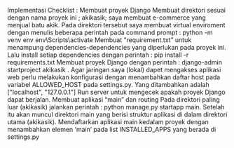 Implementasi Checklist : 
Membuat proyek Django
Membuat direktori sesuai dengan nama proyek ini ; akikasik; saya membuat e-commerce yang menjual batu akik.
Pada direktori tersebut saya membuat virtual enviroment dengan menulis beberapa perintah pada command prompt : 
python -m venv env
env\Scripts\activate
Membuat “requirement.txt” untuk menampung dependencies-dependencies yang diperlukan pada proyek ini. Lalu install setiap dependencies dengan perintah : 
pip install -r requirements.txt
Membuat proyek Django dengan perintah : django-admin startproject akikasik .
Agar jaringan saya (lokal) dapet mengakses aplikasi web perlu melakukan konfigurasi dengan menambahkan daftar host pada variabel ALLOWED_HOST pada settings.py. Yang ditambahkan adalah ["localhost", "127.0.0.1"]
Run server untuk mengecek apakah proyek Django dapat berjalan.
Membuat aplikasi “main” dan routing
Pada direktori paling luar (akikasik) jalankan perintah : python manage.py startapp main. Setelah itu akan muncul direktori main yang berisi struktur aplikasi di dalam direktori utama (akikasik).
Mendaftarkan aplikasi main kedalam proyek dengan menambahkan elemen ‘main’ pada list INSTALLED_APPS yang berada di settings.py